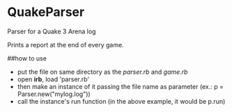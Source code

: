 # QuakeParser
Parser for a Quake 3 Arena log

Prints a report at the end of every game. 

##how to use

- put the file on same directory as the *parser.rb* and *game.rb*
- open **irb**, load 'parser.rb'
- then make an instance of it passing the file name as parameter (ex.: p = Parser.new("mylog.log"))
- call the instance's run function (in the above example, it would be p.run) 


